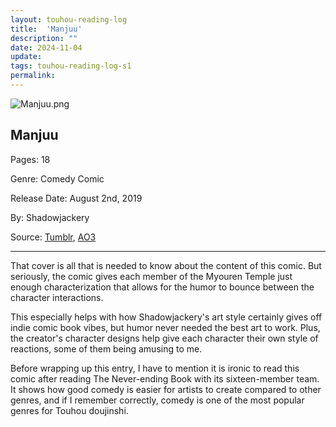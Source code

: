 ```yaml
---
layout: touhou-reading-log
title:  'Manjuu'
description: ""
date: 2024-11-04
update: 
tags: touhou-reading-log-s1
permalink:
---
```

![Manjuu.png](images/indexes/touhou-reading-log/S1/04/cover.png)
## Manjuu

Pages: 18

Genre: Comedy Comic

Release Date: August 2nd, 2019

By: Shadowjackery

Source: [Tumblr](https://shadowjackery.tumblr.com/post/186728266592/touhou-project-comic-manjuu-new-first-part), [AO3](https://archiveofourown.org/works/20084491)

- - -

That cover is all that is needed to know about the content of this comic. But seriously, the comic gives each member of the Myouren Temple just enough characterization that allows for the humor to bounce between the character interactions.

This especially helps with how Shadowjackery's art style certainly gives off indie comic book vibes, but humor never needed the best art to work. Plus, the creator's character designs help give each character their own style of reactions, some of them being amusing to me.

Before wrapping up this entry, I have to mention it is ironic to read this comic after reading The Never-ending Book with its sixteen-member team. It shows how good comedy is easier for artists to create compared to other genres, and if I remember correctly, comedy is one of the most popular genres for Touhou doujinshi.